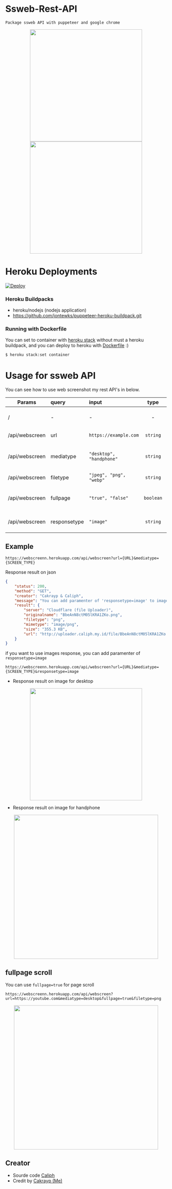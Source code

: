 # Ssweb-Rest-API
`Package ssweb API with puppeteer and google chrome`

<p align="center">
<img src="https://telegra.ph/file/e294a9dec6818a7c689a9.png" width="auto" height="350"/>
<img src="https://telegra.ph/file/651de97f3fd7d374cf6d4.png" width="auto" height="350"/>
</p>

# Heroku Deployments
[![Deploy](https://www.herokucdn.com/deploy/button.svg)](https://heroku.com/deploy?template=https://github.com/cakrayp/ssweb-api-caliph)

### Heroku Buildpacks

- heroku/nodejs (nodejs application)
- https://github.com/jontewks/puppeteer-heroku-buildpack.git

### Running with Dockerfile

You can set to container with [heroku stack](https://devcenter.heroku.com/articles/stack)
without must a heroku buildpack, and you can deploy to heroku with [Dockerfile](https://www.docker.com) :)

``` bash
$ heroku stack:set container
```

# Usage for ssweb API

You can see how to use web screenshot my rest API's in below.

| Params        | query | input | type | Description |
| ------------- |:------|:------|:----:|:------------|
| / | - | - | - | for see a info about my API's |
| /api/webscreen | url | `https://example.com` | `string` | Enter the URL |
| /api/webscreen | mediatype | `"desktop", "handphone"` | `string` | Web Screenshot with media type |
| /api/webscreen | filetype | `"jpeg", "png", "webp"` | `string` | for select file type |
| /api/webscreen | fullpage | `"true", "false"` | `boolean` | fullpage scroll, if you set to `true` |
| /api/webscreen | responsetype | `"image"` | `string` | for image API response. |

## Example

`https://webscreenn.herokuapp.com/api/webscreen?url={URL}&mediatype={SCREEN_TYPE}`

Response result on json

``` json
{
    "status": 200,
    "method": "GET",
    "creator": "Cakrayp & Caliph",
    "message": "You can add paramenter of 'responsetype=image' to image response",
    "result": {
        "server": "Cloudflare (file Uploader)",
        "originalname": "BbeAnN8ctM05lKRA1ZKo.png",
        "filetype": "png",
        "mimetype": "image/png",
        "size": "355.3 KB",
        "url": "http://uploader.caliph.my.id/file/BbeAnN8ctM05lKRA1ZKo.png"
    }
}
```

if you want to use images response, you can add paramenter of `responsetype=image`

`https://webscreenn.herokuapp.com/api/webscreen?url={URL}&mediatype={SCREEN_TYPE}&responsetype=image`

- Response result on image for desktop

<p align="center">
<img src="https://telegra.ph/file/221e5fd399fbc8c9696b2.png" width="auto" height="350"/>
</p>

- Response result on image for handphone

<p align="center">
<img src="https://telegra.ph/file/517b8219ca53433c73b40.png" width="auto" height="450"/>
</p>

## fullpage scroll

You can use `fullpage=true` for page scroll

`https://webscreenn.herokuapp.com/api/webscreen?url=https://youtube.com&mediatype=desktop&fullpage=true&filetype=png`

<p align="center">
<img src="https://telegra.ph/file/afaad018648402e277069.png" width="auto" height="450"/>
</p>

## Creator

- Sourde code [Caliph](https://github.com/Caliph91)
- Credit by [Cakrayp (Me)](https://github.com/cakrayp)
